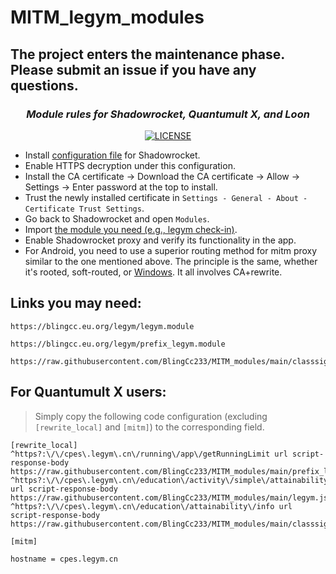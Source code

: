 # MITM_legym_modules
## The project enters the maintenance phase. Please submit an issue if you have any questions.
<div align="center">
  
### _Module rules for Shadowrocket, Quantumult X, and Loon_
[![LICENSE](https://img.shields.io/badge/license-Anti%20996-blue.svg)](https://github.com/996icu/996.ICU/blob/master/LICENSE)


</div>


- Install [configuration file](https://whatshub.top/config/shadowrocket_basic.conf) for Shadowrocket.
- Enable HTTPS decryption under this configuration.
- Install the CA certificate -> Download the CA certificate -> Allow -> Settings -> Enter password at the top to install.
- Trust the newly installed certificate in `Settings - General - About - Certificate Trust Settings`.
- Go back to Shadowrocket and open `Modules`.
- Import [the module you need (e.g., legym check-in)](https://blingcc.eu.org/legym/legym.module).
- Enable Shadowrocket proxy and verify its functionality in the app.
- For Android, you need to use a superior routing method for mitm proxy similar to the one mentioned above. The principle is the same, whether it's rooted, soft-routed, or [Windows](https://github.com/Grergo/clash-with-mitm?tab=readme-ov-file#mitm-configuration). It all involves CA+rewrite.

## Links you may need:

```properties 
https://blingcc.eu.org/legym/legym.module
```
```properties
https://blingcc.eu.org/legym/prefix_legym.module
```
```properties
https://raw.githubusercontent.com/BlingCc233/MITM_modules/main/classsign.module
```

## For Quantumult X users:
> Simply copy the following code configuration (excluding `[rewrite_local]` and `[mitm]`) to the corresponding field.

```properties
[rewrite_local]
^https?:\/\/cpes\.legym\.cn\/running\/app\/getRunningLimit url script-response-body https://raw.githubusercontent.com/BlingCc233/MITM_modules/main/prefix_legym.js
^https?:\/\/cpes\.legym\.cn\/education\/activity\/simple\/attainability\/get url script-response-body https://raw.githubusercontent.com/BlingCc233/MITM_modules/main/legym.js
^https?:\/\/cpes\.legym\.cn\/education\/attainability\/info url script-response-body https://raw.githubusercontent.com/BlingCc233/MITM_modules/main/classsign.js

[mitm] 

hostname = cpes.legym.cn

```
